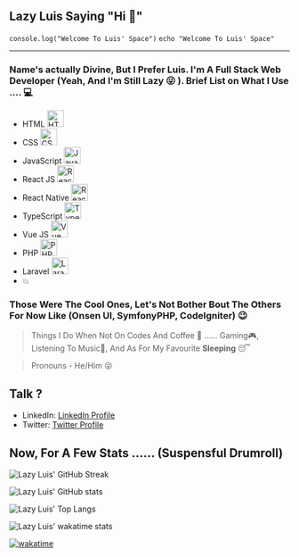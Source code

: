 ## Lazy Luis Saying "Hi 👋"

`console.log("Welcome To Luis' Space")`
`echo "Welcome To Luis' Space"`

---

### Name's actually Divine, But I Prefer Luis. I'm A Full Stack Web Developer (Yeah, And I'm Still **Lazy** :stuck_out_tongue_winking_eye: ). Brief List on What I Use .... :computer:

- HTML <img src="https://upload.wikimedia.org/wikipedia/commons/6/61/HTML5_logo_and_wordmark.svg" alt="HTML5" width="30">
- CSS <img src="https://upload.wikimedia.org/wikipedia/commons/d/d5/CSS3_logo_and_wordmark.svg" alt="CSS3" width="30">
- JavaScript <img src="https://upload.wikimedia.org/wikipedia/commons/9/99/Unofficial_JavaScript_logo_2.svg" alt="JavaScript" width="30">
- React JS  <img src="https://upload.wikimedia.org/wikipedia/commons/thumb/a/a7/React-icon.svg/1200px-React-icon.svg.png" alt="React JS" width="30">
- React Native  <img src="https://upload.wikimedia.org/wikipedia/commons/thumb/a/a7/React-icon.svg/1200px-React-icon.svg.png" alt="React Native" width="30">
- TypeScript <img src="https://upload.wikimedia.org/wikipedia/commons/4/4c/Typescript_logo_2020.svg" alt="TypeScript" width="30">
- Vue JS <img src="https://upload.wikimedia.org/wikipedia/commons/9/95/Vue.js_Logo_2.svg" alt="Vue JS" width="30">
- PHP <img src="https://upload.wikimedia.org/wikipedia/commons/2/27/PHP-logo.svg" alt="PHP" width="30">
- Laravel <img src="https://upload.wikimedia.org/wikipedia/commons/thumb/9/9a/Laravel.svg/1200px-Laravel.svg.png" alt="Laravel" width="30">
- :boom:

### Those Were The Cool Ones, Let's Not Bother Bout The Others For Now Like (Onsen UI, SymfonyPHP, CodeIgniter) :wink:

> Things I Do When Not On Codes And Coffee :thinking: ...... Gaming:video_game:, Listening To Music:musical_note:, And As For My Favourite **Sleeping** :sleeping:

> Pronouns - He/Him :stuck_out_tongue_winking_eye:

## Talk ?
- LinkedIn: [LinkedIn Profile](https://www.linkedin.com/in/divinegiftadesiyan/)
- Twitter: [Twitter Profile](https://twitter.com/lazy_blackLuis)

## Now, For A Few Stats ...... (Suspensful Drumroll)
![Lazy Luis' GitHub Streak](https://github-readme-streak-stats.herokuapp.com?user=luisthe-dev&theme=dark&hide_border=true&ring=3ACEDD&stroke=3ACEDD&fire=3ACEDD&sideNums=DD2727&currStreakNum=3ACEDD&currStreakLabel=DD2727&sideLabels=69B4DD&dates=DDB831)

![Lazy Luis' GitHub stats](https://github-readme-stats.vercel.app/api?username=luisthe-dev&show_icons=true&theme=tokyonight)

![Lazy Luis' Top Langs](https://github-readme-stats.vercel.app/api/top-langs/?username=luisthe-dev&langs_count=8&theme=tokyonight)

![Lazy Luis' wakatime stats](https://github-readme-stats.vercel.app/api/wakatime?username=Lazyluis)

[![wakatime](https://wakatime.com/badge/user/b72f951a-4499-4f7f-bbcc-aa01b10f07b8.svg)](https://wakatime.com/@b72f951a-4499-4f7f-bbcc-aa01b10f07b8)

<!--
**lazy-luis/lazy-luis** is a ✨ _special_ ✨ repository because its `README.md` (this file) appears on your GitHub profile.

Here are some ideas to get you started:

- 🔭 I’m currently working on ...
- 🌱 I’m currently learning ...
- 👯 I’m looking to collaborate on ...
- 🤔 I’m looking for help with ...
- 💬 Ask me about ...
- 📫 How to reach me: ...
- 😄 Pronouns: ...
- ⚡ Fun fact: ...
-->

